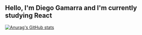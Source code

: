 ## Hello, I'm Diego Gamarra and I'm currently studying React

[![Anurag's GitHub stats](https://github-readme-stats.vercel.app/api?username=diegocgamarra)](https://github.com/anuraghazra/github-readme-stats)
